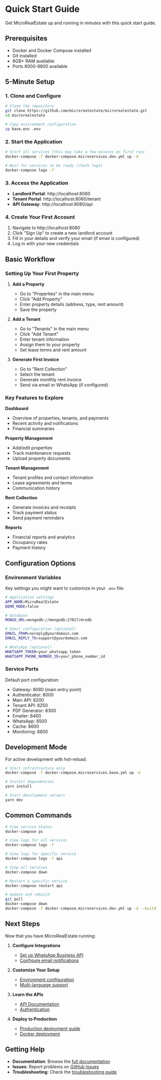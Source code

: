 # Quick Start Guide

Get MicroRealEstate up and running in minutes with this quick start guide.

## Prerequisites

- Docker and Docker Compose installed
- Git installed
- 8GB+ RAM available
- Ports 8000-8800 available

## 5-Minute Setup

### 1. Clone and Configure

```bash
# Clone the repository
git clone https://github.com/microrealestate/microrealestate.git
cd microrealestate

# Copy environment configuration
cp base.env .env
```

### 2. Start the Application

```bash
# Start all services (this may take a few minutes on first run)
docker-compose -f docker-compose.microservices.dev.yml up -d

# Wait for services to be ready (check logs)
docker-compose logs -f
```

### 3. Access the Application

- **Landlord Portal**: http://localhost:8080
- **Tenant Portal**: http://localhost:8080/tenant
- **API Gateway**: http://localhost:8080/api

### 4. Create Your First Account

1. Navigate to http://localhost:8080
2. Click "Sign Up" to create a new landlord account
3. Fill in your details and verify your email (if email is configured)
4. Log in with your new credentials

## Basic Workflow

### Setting Up Your First Property

1. **Add a Property**
   - Go to "Properties" in the main menu
   - Click "Add Property"
   - Enter property details (address, type, rent amount)
   - Save the property

2. **Add a Tenant**
   - Go to "Tenants" in the main menu
   - Click "Add Tenant"
   - Enter tenant information
   - Assign them to your property
   - Set lease terms and rent amount

3. **Generate First Invoice**
   - Go to "Rent Collection"
   - Select the tenant
   - Generate monthly rent invoice
   - Send via email or WhatsApp (if configured)

### Key Features to Explore

**Dashboard**
- Overview of properties, tenants, and payments
- Recent activity and notifications
- Financial summaries

**Property Management**
- Add/edit properties
- Track maintenance requests
- Upload property documents

**Tenant Management**
- Tenant profiles and contact information
- Lease agreements and terms
- Communication history

**Rent Collection**
- Generate invoices and receipts
- Track payment status
- Send payment reminders

**Reports**
- Financial reports and analytics
- Occupancy rates
- Payment history

## Configuration Options

### Environment Variables

Key settings you might want to customize in your `.env` file:

```bash
# Application settings
APP_NAME=MicroRealEstate
DEMO_MODE=false

# Database
MONGO_URL=mongodb://mongodb:27017/mredb

# Email configuration (optional)
EMAIL_FROM=noreply@yourdomain.com
EMAIL_REPLY_TO=support@yourdomain.com

# WhatsApp (optional)
WHATSAPP_TOKEN=your_whatsapp_token
WHATSAPP_PHONE_NUMBER_ID=your_phone_number_id
```

### Service Ports

Default port configuration:
- Gateway: 8080 (main entry point)
- Authenticator: 8000
- Main API: 8200
- Tenant API: 8250
- PDF Generator: 8300
- Emailer: 8400
- WhatsApp: 8500
- Cache: 8600
- Monitoring: 8800

## Development Mode

For active development with hot-reload:

```bash
# Start infrastructure only
docker-compose -f docker-compose.microservices.base.yml up -d

# Install dependencies
yarn install

# Start development servers
yarn dev
```

## Common Commands

```bash
# View service status
docker-compose ps

# View logs for all services
docker-compose logs -f

# View logs for specific service
docker-compose logs -f api

# Stop all services
docker-compose down

# Restart a specific service
docker-compose restart api

# Update and rebuild
git pull
docker-compose down
docker-compose -f docker-compose.microservices.dev.yml up -d --build
```

## Next Steps

Now that you have MicroRealEstate running:

1. **Configure Integrations**
   - [Set up WhatsApp Business API](./features/whatsapp.md)
   - [Configure email notifications](./api/emailer.md)

2. **Customize Your Setup**
   - [Environment configuration](./deployment/environment.md)
   - [Multi-language support](./features/i18n.md)

3. **Learn the APIs**
   - [API Documentation](./api/README.md)
   - [Authentication](./api/authenticator.md)

4. **Deploy to Production**
   - [Production deployment guide](./deployment/production.md)
   - [Docker deployment](./deployment/docker.md)

## Getting Help

- **Documentation**: Browse the [full documentation](./README.md)
- **Issues**: Report problems on [GitHub Issues](https://github.com/microrealestate/microrealestate/issues)
- **Troubleshooting**: Check the [troubleshooting guide](./development/troubleshooting.md)